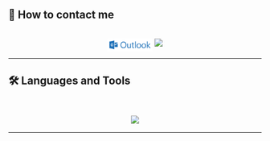 ## 👋 How to contact me

<br>
<div align="center">
  <a href="mailto:arthur.grossmann--le-mauguen@isen-ouest.yncrea.fr" style="text-decoration: none;">
    <img src="https://raw.githubusercontent.com/arthur5775/arthur5775/main/img/ms-outlook-logo.png" height="25px" style="vertical-align: middle;"/>
  </a>
    <!-- <img src="https://img.shields.io/badge/Gmail-333333?style=for-the-badge&logo=gmail&logoColor=red" /> -->
  <a href="https://www.linkedin.com/in/arthur-grossmann-le-mauguen-45094b205/">
    <img src="https://img.shields.io/badge/LinkedIn-0077B5?style=for-the-badge&logo=linkedin&logoColor=white" target="_blank" />
  </a>
</div>
<hr>

## 🛠️ Languages and Tools

<br>
<p align="center">
  <img src="https://skillicons.dev/icons?i=python,r,c,java,php,mysql,postgres,html,css,js,opencv" />
</p>
<hr>
